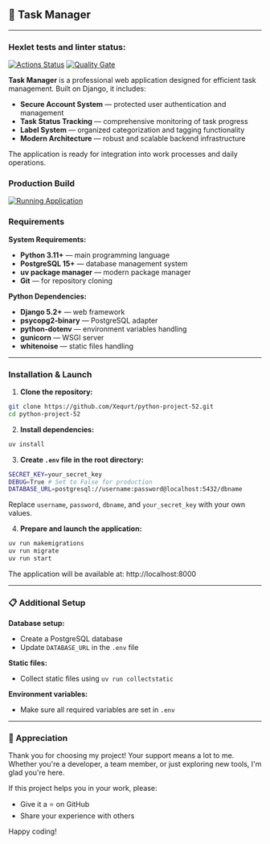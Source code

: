 ## 🚀 Task Manager

---

### Hexlet tests and linter status:
[![Actions Status](https://github.com/Xequrt/python-project-52/actions/workflows/hexlet-check.yml/badge.svg)](https://github.com/Xequrt/python-project-52/actions)
[![Quality Gate](https://sonarcloud.io/api/project_badges/measure?project=Xequrt_python-project-52&metric=alert_status)](https://sonarcloud.io/summary/new_code?id=Xequrt_python-project-52)

**Task Manager** is a professional web application designed for efficient task management. Built on Django, it includes:

* **Secure Account System** — protected user authentication and management
* **Task Status Tracking** — comprehensive monitoring of task progress
* **Label System** — organized categorization and tagging functionality
* **Modern Architecture** — robust and scalable backend infrastructure

The application is ready for integration into work processes and daily operations.

### Production Build

[![Running Application](https://shields.fly.dev/badge/Running%20Application-Online-blueviolet)](https://task-manager-hik7.onrender.com/)

### Requirements

**System Requirements:**
* **Python 3.11+** — main programming language
* **PostgreSQL 15+** — database management system
* **uv package manager** — modern package manager
* **Git** — for repository cloning

**Python Dependencies:**
* **Django 5.2+** — web framework
* **psycopg2-binary** — PostgreSQL adapter
* **python-dotenv** — environment variables handling
* **gunicorn** — WSGI server
* **whitenoise** — static files handling

---

### Installation & Launch

1. **Clone the repository:**
```bash
git clone https://github.com/Xequrt/python-project-52.git
cd python-project-52
```

2. **Install dependencies:**
```bash
uv install
```

3. **Create `.env` file in the root directory:**
```bash
SECRET_KEY=your_secret_key
DEBUG=True # Set to False for production
DATABASE_URL=postgresql://username:password@localhost:5432/dbname
```
Replace `username`, `password`, `dbname`, and `your_secret_key` with your own values.

4. **Prepare and launch the application:**
```bash
uv run makemigrations
uv run migrate
uv run start
```

The application will be available at: http://localhost:8000

---

### 📋 Additional Setup

**Database setup:**
* Create a PostgreSQL database
* Update `DATABASE_URL` in the `.env` file

**Static files:**
* Collect static files using `uv run collectstatic`

**Environment variables:**
* Make sure all required variables are set in `.env`

---

### 🙏 Appreciation

Thank you for choosing my project! Your support means a lot to me. Whether you're a developer, a team member, or just exploring new tools, I'm glad you're here.

If this project helps you in your work, please:
* Give it a ⭐ on GitHub
* Share your experience with others

Happy coding!